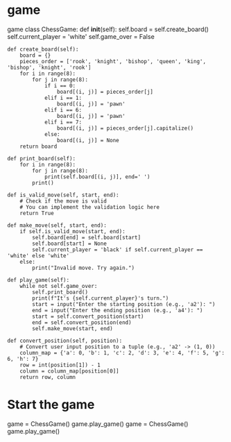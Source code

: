 # game
game
class ChessGame:
    def __init__(self):
        self.board = self.create_board()
        self.current_player = 'white'
        self.game_over = False

    def create_board(self):
        board = {}
        pieces_order = ['rook', 'knight', 'bishop', 'queen', 'king', 'bishop', 'knight', 'rook']
        for i in range(8):
            for j in range(8):
                if i == 0:
                    board[(i, j)] = pieces_order[j]
                elif i == 1:
                    board[(i, j)] = 'pawn'
                elif i == 6:
                    board[(i, j)] = 'pawn'
                elif i == 7:
                    board[(i, j)] = pieces_order[j].capitalize()
                else:
                    board[(i, j)] = None
        return board

    def print_board(self):
        for i in range(8):
            for j in range(8):
                print(self.board[(i, j)], end=' ')
            print()

    def is_valid_move(self, start, end):
        # Check if the move is valid
        # You can implement the validation logic here
        return True

    def make_move(self, start, end):
        if self.is_valid_move(start, end):
            self.board[end] = self.board[start]
            self.board[start] = None
            self.current_player = 'black' if self.current_player == 'white' else 'white'
        else:
            print("Invalid move. Try again.")

    def play_game(self):
        while not self.game_over:
            self.print_board()
            print(f"It's {self.current_player}'s turn.")
            start = input("Enter the starting position (e.g., 'a2'): ")
            end = input("Enter the ending position (e.g., 'a4'): ")
            start = self.convert_position(start)
            end = self.convert_position(end)
            self.make_move(start, end)

    def convert_position(self, position):
        # Convert user input position to a tuple (e.g., 'a2' -> (1, 0))
        column_map = {'a': 0, 'b': 1, 'c': 2, 'd': 3, 'e': 4, 'f': 5, 'g': 6, 'h': 7}
        row = int(position[1]) - 1
        column = column_map[position[0]]
        return row, column


# Start the game
game = ChessGame()
game.play_game()
game = ChessGame() game.play_game()
